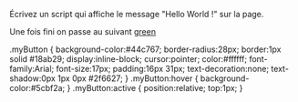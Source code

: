 Écrivez un script qui affiche le message "Hello World !" sur la page.

Une fois fini on passe au suivant <a href="#" class="myButton">green</a>

.myButton {
	background-color:#44c767;
	border-radius:28px;
	border:1px solid #18ab29;
	display:inline-block;
	cursor:pointer;
	color:#ffffff;
	font-family:Arial;
	font-size:17px;
	padding:16px 31px;
	text-decoration:none;
	text-shadow:0px 1px 0px #2f6627;
}
.myButton:hover {
	background-color:#5cbf2a;
}
.myButton:active {
	position:relative;
	top:1px;
}

        